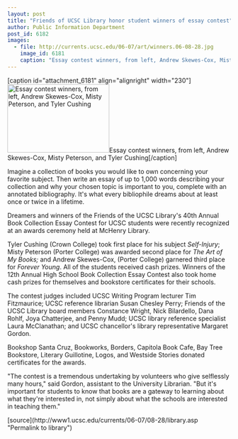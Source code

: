 ```yaml
---
layout: post
title: "Friends of UCSC Library honor student winners of essay contest"
author: Public Information Department
post_id: 6182
images:
  - file: http://currents.ucsc.edu/06-07/art/winners.06-08-28.jpg
    image_id: 6181
    caption: "Essay contest winners, from left, Andrew Skewes-Cox, Misty Peterson, and Tyler Cushing"
---
```


[caption id="attachment_6181" align="alignright" width="230"]<a href="http://localhost/mysite/wp-content/uploads/2006/08/winners.06-08-28.jpg"><img class="size-full wp-image-6181" src="http://localhost/mysite/wp-content/uploads/2006/08/winners.06-08-28.jpg" alt="Essay contest winners, from left, Andrew Skewes-Cox, Misty Peterson, and Tyler Cushing" width="230" height="154" /></a>Essay contest winners, from left, Andrew Skewes-Cox, Misty Peterson, and Tyler Cushing[/caption]
<a name="content" id="content"></a>
<p>
  Imagine a collection of books you would like to own concerning your favorite subject. Then write an essay of up to 1,000 words describing your collection and why your chosen topic is important to you, complete with an annotated bibliography. It's what every bibliophile dreams about at least once or twice in a lifetime.
</p>
<p>
  Dreamers and winners of the Friends of the UCSC Library's 40th Annual Book Collection Essay Contest for UCSC students were recently recognized at an awards ceremony held at McHenry Library.
</p>
<p>
  Tyler Cushing (Crown College) took first place for his subject <i>Self-Injury</i>; Misty Peterson (Porter College) was awarded second place for <i>The Art of My Books;</i> and Andrew Skewes-Cox, (Porter College) garnered third place for <i>Forever Young</i>. All of the students received cash prizes. Winners of the 12th Annual High School Book Collection Essay Contest also took home cash prizes for themselves and bookstore certificates for their schools.
</p>
<p>
  The contest judges included UCSC Writing Program lecturer Tim Fitzmaurice; UCSC reference librarian Susan Chesley Perry; Friends of the UCSC Library board members Constance Wright, Nick Bilardello, Dana Rohlf, Joya Chatterjee, and Penny Mudd; UCSC library reference specialist Laura McClanathan; and UCSC chancellor's library representative Margaret Gordon.
</p>
<p>
  Bookshop Santa Cruz, Bookworks, Borders, Capitola Book Cafe, Bay Tree Bookstore, Literary Guillotine, Logos, and Westside Stories donated certificates for the awards.
</p>
<p>
  "The contest is a tremendous undertaking by volunteers who give selflessly many hours," said Gordon, assistant to the University Librarian. "But it's important for students to know that books are a gateway to learning about what they're interested in, not simply about what the schools are interested in teaching them."
</p>
[source](http://www1.ucsc.edu/currents/06-07/08-28/library.asp "Permalink to library")
